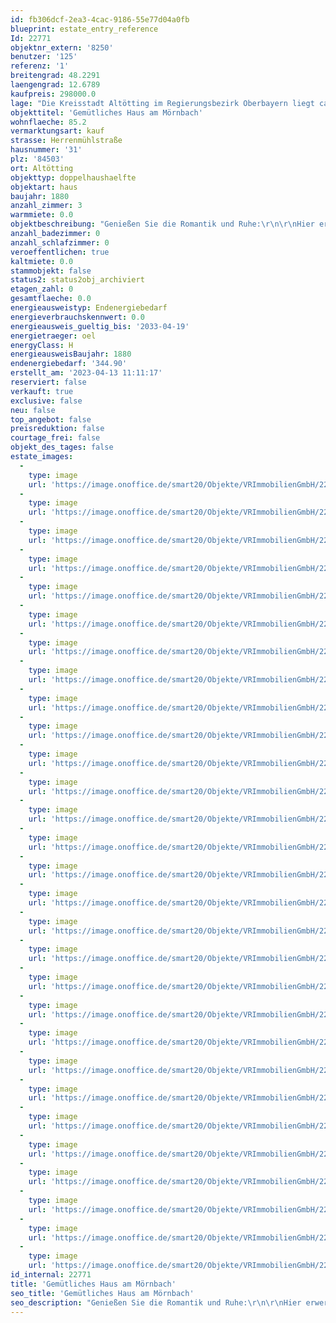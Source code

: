 ```yaml
---
id: fb306dcf-2ea3-4cac-9186-55e77d04a0fb
blueprint: estate_entry_reference
Id: 22771
objektnr_extern: '8250'
benutzer: '125'
referenz: '1'
breitengrad: 48.2291
laengengrad: 12.6789
kaufpreis: 298000.0
lage: "Die Kreisstadt Altötting im Regierungsbezirk Oberbayern liegt ca. 90 Kilometer östlich von München und zählt ca. 13.000 Einwohner. \r\n\r\nDer Wallfahrtsort mit dem Kapellplatz als Zentrum wird auch als das „Herz Bayerns“ bezeichnet. \r\n\r\nFür den Kulturliebhaber bietet der Ort viele wundervolle Museen und Ausstellungen. Das neu errichtete Kultur- und Kongress Forum am Zuccalliplatz mit dem Raiffeisen-Saal bietet ein breites kulturelles Angebot. Sowohl Events als auch Seminarräume. Parkplätze und Tiefgaragen sind vor Ort verfügbar. \r\nKindertagesstätten, Kindergärten, Spielplätze und ein breites Bildungsangebot werden von der Stadt angeboten. Grund-, Mittel-, Real- und Sonderpädagogische Schulen sowie Gymnasien und Berufs- und Fachschulen sind vorhanden. \r\n\r\nAltötting bietet eine Vielzahl an Freizeitgestaltungsmöglichkeiten, auch gut ausgebaute Rad- und Wanderwege sind vorhanden. Es bestehen viele attraktive Einkaufsmöglichkeiten mit ausgezeichneten Fachgeschäften. Golfclubs in schönster Natur sind unweit entfernt. \r\n\r\nDurch die Nähe zum bayerischen Chemiedreieck, zur Tourismusregion Chiemgau-Berchtesgaden und zum Großraum München ergeben sich vielfältige Möglichkeiten als Wirtschaftsstandort. \r\n\r\nDie sehr gute Anbindung an die A94 (München-Passau) sowie die B12 und die B299 garantieren eine hervorragende Erreichbarkeit. München ist nur eine knappe Autofahrstunde entfernt. Die Bahnanbindung erfolgt durch die Verbindung zum Linienstern Mühldorf. Die Flughäfen München und Salzburg sind schnell erreichbar. Ein kleiner Flugplatz ist zusätzlich in Altötting vorhanden.\r\n\r\nDie Immobilie befindet sich sehr zentral in Altötting. Eine Bushaltestelle ist zu Fuß  erreichbar."
objekttitel: 'Gemütliches Haus am Mörnbach'
wohnflaeche: 85.2
vermarktungsart: kauf
strasse: Herrenmühlstraße
hausnummer: '31'
plz: '84503'
ort: Altötting
objekttyp: doppelhaushaelfte
objektart: haus
baujahr: 1880
anzahl_zimmer: 3
warmmiete: 0.0
objektbeschreibung: "Genießen Sie die Romantik und Ruhe:\r\n\r\nHier erwerben Sie eine sehr gepflegte Doppelhaushälfte direkt am Mörnbach gelegen, die ursprünglich ca. 1880 als Bauernhaus errichtet wurde. Bis vor Kurzem wurde es als Ferienhaus genützt. \r\n\r\nDie Wohnfläche von ca. 85,2 m² verteilt sich auf Erdgeschoss und Obergeschoss. Das Haus ist nicht unterkellert. \r\n\r\nIm Erdgeschoss erwartet Sie rechterhand vom Eingangsbereich das große, gemütliche Wohn-Esszimmer, im Anschluss daran gehen Sie in die moderne, neuwertige Küche. \r\n\r\nIm Bad mit Fenster befindet sich der Waschmaschinenanschluss, eine Toilette, eine Badewanne und ein Waschbecken. \r\n\r\nZudem ist die Ölheizung, mit Baujahr 2003 im Erdgeschoss. Hier ist auch der 1000 Liter Stahltank. \r\n\r\nIm Obergeschoss erwarten Sie zwei Schlafräume. Eines davon hat Zugang zu einem kleinen, gepflegten und innenliegenden Bad mit Dusche, WC und Waschbecken. \r\n\r\nIm Dachgeschoss kann der Raum(zusätzlich zu der Wohnfläche von 85 m²) als Nutzfläche verwendet werden, Internetverbindung und Heizung sind bereits vorhanden. Zudem hat man hier viel Abstellfläche, die auch noch ausgebaut werden könnte. Das Dach wurde bereits isoliert. \r\n\r\nVom Freisitz hinter dem Haus können Sie herrlich auf den idyllischen Garten blicken und ruhige Stunden genießen. Hier steht auch eine praktische Gartenhütte.  \r\n\r\nAbgerundet wird das Angebot durch zwei dazugehörende Stellplätze an der Straße.\r\n\r\nIm Haus wurden in den letzten Jahren bereits einige Sanierungen durchgeführt: Die Laminatböden im Erdgeschoss sind neuwertig. Die Küche wurde vor 7 Jahren komplett erneuert. Die Elektrik wurde 2016 und die sanitären Leitungen 2005 erneuert.\r\n\r\nFreuen Sie sich auf dieses Schmuckstück an Mörnbach."
anzahl_badezimmer: 0
anzahl_schlafzimmer: 0
veroeffentlichen: true
kaltmiete: 0.0
stammobjekt: false
status2: status2obj_archiviert
etagen_zahl: 0
gesamtflaeche: 0.0
energieausweistyp: Endenergiebedarf
energieverbrauchskennwert: 0.0
energieausweis_gueltig_bis: '2033-04-19'
energietraeger: oel
energyClass: H
energieausweisBaujahr: 1880
endenergiebedarf: '344.90'
erstellt_am: '2023-04-13 11:11:17'
reserviert: false
verkauft: true
exclusive: false
neu: false
top_angebot: false
preisreduktion: false
courtage_frei: false
objekt_des_tages: false
estate_images:
  -
    type: image
    url: 'https://image.onoffice.de/smart20/Objekte/VRImmobilienGmbH/22771/7fc63f3c-a75f-40f0-b0e8-376165f841f6.jpg'
  -
    type: image
    url: 'https://image.onoffice.de/smart20/Objekte/VRImmobilienGmbH/22771/5f22d354-e43b-4721-a331-01c9d048f370.jpg'
  -
    type: image
    url: 'https://image.onoffice.de/smart20/Objekte/VRImmobilienGmbH/22771/356e576b-fea7-4e92-acf6-75f802cab929.jpg'
  -
    type: image
    url: 'https://image.onoffice.de/smart20/Objekte/VRImmobilienGmbH/22771/5a287deb-2f3d-4a7a-a0b1-90f579acbf36.jpg'
  -
    type: image
    url: 'https://image.onoffice.de/smart20/Objekte/VRImmobilienGmbH/22771/62aa9955-1089-4ecc-b5ec-a51b3fd74716.jpg'
  -
    type: image
    url: 'https://image.onoffice.de/smart20/Objekte/VRImmobilienGmbH/22771/4c0e7171-2004-4bc4-a370-28ec72e2bba5.jpg'
  -
    type: image
    url: 'https://image.onoffice.de/smart20/Objekte/VRImmobilienGmbH/22771/86ae4af1-eb40-48db-bed1-95090ba95db3.jpg'
  -
    type: image
    url: 'https://image.onoffice.de/smart20/Objekte/VRImmobilienGmbH/22771/b710489a-7498-48f8-abd3-a2c115d91d7f.jpg'
  -
    type: image
    url: 'https://image.onoffice.de/smart20/Objekte/VRImmobilienGmbH/22771/6830acde-859d-467a-9e9b-026d7f625ace.jpg'
  -
    type: image
    url: 'https://image.onoffice.de/smart20/Objekte/VRImmobilienGmbH/22771/8fbd9f99-8cf2-4349-9f0b-e7e3f02faf22.jpg'
  -
    type: image
    url: 'https://image.onoffice.de/smart20/Objekte/VRImmobilienGmbH/22771/0d53deda-e734-4335-b6ff-a63c7453ce41.jpg'
  -
    type: image
    url: 'https://image.onoffice.de/smart20/Objekte/VRImmobilienGmbH/22771/bb790aa1-692a-4166-a305-213ae889b666.jpg'
  -
    type: image
    url: 'https://image.onoffice.de/smart20/Objekte/VRImmobilienGmbH/22771/bc278f5e-65bc-445f-b940-054e021508e7.jpg'
  -
    type: image
    url: 'https://image.onoffice.de/smart20/Objekte/VRImmobilienGmbH/22771/f0db22ef-171b-43f4-8b15-e5b8b0ac34e3.jpg'
  -
    type: image
    url: 'https://image.onoffice.de/smart20/Objekte/VRImmobilienGmbH/22771/9dc0bcaa-c118-4e46-84ce-6d73f823320e.jpg'
  -
    type: image
    url: 'https://image.onoffice.de/smart20/Objekte/VRImmobilienGmbH/22771/74089a42-3961-4fc4-8b73-720767161ccc.jpg'
  -
    type: image
    url: 'https://image.onoffice.de/smart20/Objekte/VRImmobilienGmbH/22771/7573115d-f663-4288-80b1-c0f45a4b4080.jpg'
  -
    type: image
    url: 'https://image.onoffice.de/smart20/Objekte/VRImmobilienGmbH/22771/a4673d0f-4cb0-4d6f-a9d5-fd1290512108.jpg'
  -
    type: image
    url: 'https://image.onoffice.de/smart20/Objekte/VRImmobilienGmbH/22771/3220771e-398a-46d5-8225-9a615a50d4c8.jpg'
  -
    type: image
    url: 'https://image.onoffice.de/smart20/Objekte/VRImmobilienGmbH/22771/4c5e67d9-b745-46b7-8882-47911a67c18c.jpg'
  -
    type: image
    url: 'https://image.onoffice.de/smart20/Objekte/VRImmobilienGmbH/22771/a1fd0e9c-f636-4d37-a703-892d84276804.jpg'
  -
    type: image
    url: 'https://image.onoffice.de/smart20/Objekte/VRImmobilienGmbH/22771/853110ab-8f3d-4bcc-876c-d273925e470d.jpg'
  -
    type: image
    url: 'https://image.onoffice.de/smart20/Objekte/VRImmobilienGmbH/22771/bd7c83ea-cf16-425b-9faa-979cfb5f078e.jpg'
  -
    type: image
    url: 'https://image.onoffice.de/smart20/Objekte/VRImmobilienGmbH/22771/34511720-2c68-4759-999d-49187eecdb55.jpg'
  -
    type: image
    url: 'https://image.onoffice.de/smart20/Objekte/VRImmobilienGmbH/22771/22e400f4-bd6b-4f01-acd3-0db6e89ae4e9.jpg'
  -
    type: image
    url: 'https://image.onoffice.de/smart20/Objekte/VRImmobilienGmbH/22771/8966edfb-b3e3-4a38-8240-baaceac13728.jpg'
  -
    type: image
    url: 'https://image.onoffice.de/smart20/Objekte/VRImmobilienGmbH/22771/0eb05984-29c1-4a1d-ad2a-8991a8366aa2.jpg'
  -
    type: image
    url: 'https://image.onoffice.de/smart20/Objekte/VRImmobilienGmbH/22771/4544382a-1057-4e95-bbfc-e4cbd9dba5f4.jpg'
  -
    type: image
    url: 'https://image.onoffice.de/smart20/Objekte/VRImmobilienGmbH/22771/329317cd-68d4-4b3b-b32c-f3918f8626e6.jpg'
id_internal: 22771
title: 'Gemütliches Haus am Mörnbach'
seo_title: 'Gemütliches Haus am Mörnbach'
seo_description: "Genießen Sie die Romantik und Ruhe:\r\n\r\nHier erwerben Sie eine sehr gepflegte Doppelhaushälfte direkt am Mörnbach gelegen, die ursprünglich ca. 1880 als Baue"
---
```

